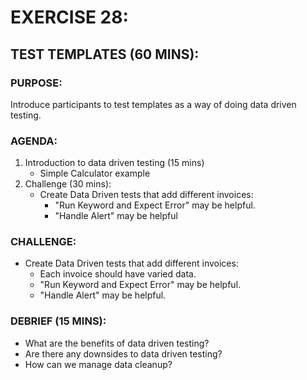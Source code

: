 # EXERCISE 28:
## TEST TEMPLATES (60 MINS):
### PURPOSE:
Introduce participants to test templates as a way of doing data driven testing.

### AGENDA:
1. Introduction to data driven testing (15 mins)
   - Simple Calculator example
2. Challenge (30 mins):
   - Create Data Driven tests that add different invoices:
     - "Run Keyword and Expect Error" may be helpful.
     - "Handle Alert" may be helpful

### CHALLENGE:
- Create Data Driven tests that add different invoices:
  - Each invoice should have varied data.
  - "Run Keyword and Expect Error" may be helpful.
  - "Handle Alert" may be helpful.

### DEBRIEF (15 MINS):
- What are the benefits of data driven testing?
- Are there any downsides to data driven testing?
- How can we manage data cleanup?
